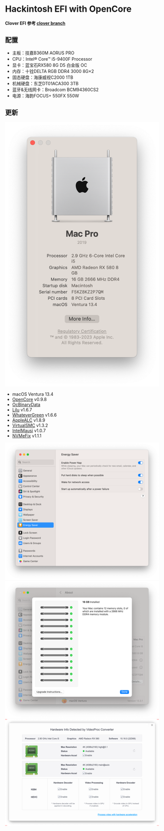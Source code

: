 # Hackintosh EFI with OpenCore
**Clover EFI 参考 [clover branch](https://github.com/liangzhenduo0608/hackintosh-efi/tree/clover)**

## 配置
+ 主板：技嘉B360M AORUS PRO
+ CPU：Intel® Core™ i5-9400F Processor
+ 显卡：蓝宝石RX580 8G D5 白金版 OC
+ 内存：十铨DELTA RGB DDR4 3000 8G×2
+ 固态硬盘：海康威视C2000 1TB
+ 机械硬盘：东芝DT01ACA300 3TB
+ 蓝牙&无线网卡：Broadcom BCM94360CS2
+ 电源：海韵FOCUS+ 550FX 550W

## 更新
![系统版本](./img/Overview.png)
+ macOS Ventura 13.4
+ [OpenCore](https://github.com/acidanthera/OpenCorePkg/releases) v0.9.8
+ [OcBinaryData](https://github.com/acidanthera/OcBinaryData)
+ [Lilu](https://github.com/acidanthera/Lilu/releases) v1.6.7
+ [WhateverGreen](https://github.com/acidanthera/WhateverGreen/releases) v1.6.6
+ [AppleALC](https://github.com/acidanthera/AppleALC/releases) v1.8.9
+ [VirtualSMC](https://github.com/acidanthera/VirtualSMC/releases) v1.3.2
+ [IntelMausi](https://github.com/acidanthera/IntelMausi/releases) v1.0.7
+ [NVMeFix](https://github.com/acidanthera/NVMeFix/releases) v1.1.1

![节能五项](./img/EnergySaver.png)
![内存插槽](./img/Memory.png)
![硬件解码](./img/VideoProc.png)
